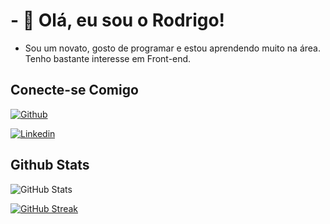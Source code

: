 # - 👋 Olá, eu sou o Rodrigo!

- Sou um novato, gosto de programar e estou aprendendo muito na área. Tenho bastante interesse em Front-end. 

## Conecte-se Comigo
[![Github](https://img.shields.io/badge/Github-000?style=for-the-badge&logo=Github&logoColor=0E76A8)](https://github.com/devcouti) 

[![Linkedin](https://img.shields.io/badge/Linkedin-000?style=for-the-badge&logo=Linkedin&logoColor=0E76A8)](www.linkedin.com/in/engtcoutinho) 

## Github Stats


![GitHub Stats](https://github-readme-stats.vercel.app/api?username=devcouti&theme=transparent&bg_color=000&border_color=#4747d1&show_icons=true&icon_color=#4747d1&title_color=fff&text_color=FFF&hide_title=true)

[![GitHub Streak](https://streak-stats.demolab.com/?user=devcouti&theme=bear&background=000&border=#4747d1&dates=FFF)](https://github.com/devcouti)
